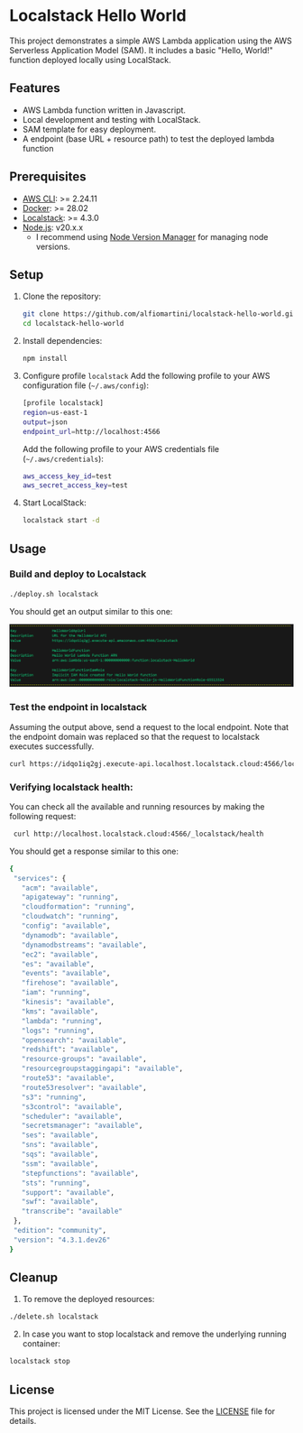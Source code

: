 # Localstack Hello World

This project demonstrates a simple AWS Lambda application using the AWS Serverless Application Model (SAM). It includes a basic "Hello, World!" function deployed locally using LocalStack.

## Features

- AWS Lambda function written in Javascript.
- Local development and testing with LocalStack.
- SAM template for easy deployment.
- A endpoint (base URL + resource path) to test the deployed lambda function

## Prerequisites

- [AWS CLI](https://docs.aws.amazon.com/cli/latest/userguide/getting-started-install.html): >= 2.24.11
- [Docker](https://www.docker.com/): >= 28.02
- [Localstack](https://localstack.cloud/): >= 4.3.0
- [Node.js](https://nodejs.org/en/download): v20.x.x
    - I recommend using [Node Version Manager](https://github.com/nvm-sh/nvm) for managing node versions.


## Setup

1. Clone the repository:
    ```bash
    git clone https://github.com/alfiomartini/localstack-hello-world.git`
    cd localstack-hello-world
    ```

2. Install dependencies:
    ```bash
    npm install
    ```
3. Configure profile `localstack`
    Add the following profile to your AWS configuration file (`~/.aws/config`):
    ```bash
    [profile localstack]
    region=us-east-1
    output=json
    endpoint_url=http://localhost:4566
    ```

    Add the following profile to your AWS credentials file (`~/.aws/credentials`):
    ```bash
    aws_access_key_id=test
    aws_secret_access_key=test
    ```
4. Start LocalStack:
    ```bash
    localstack start -d
    ```

## Usage

### Build and deploy to Localstack
```bash
./deploy.sh localstack
```
 
You should get an output similar to this one:

![Deployment outputs](docs/images/localstack-outputs.png)

### Test the endpoint in localstack

Assuming the output above,  send a request to the local endpoint. Note that the endpoint domain
was replaced so that the request to localstack executes successfully.

```bash
curl https://idqo1iq2gj.execute-api.localhost.localstack.cloud:4566/localstack/hello
```

### Verifying localstack health:
You can check all the available and running resources by making the following request:
```bash
 curl http://localhost.localstack.cloud:4566/_localstack/health
```
 You should get a response similar to this one:
 ```bash
 {
  "services": {
    "acm": "available",
    "apigateway": "running",
    "cloudformation": "running",
    "cloudwatch": "running",
    "config": "available",
    "dynamodb": "available",
    "dynamodbstreams": "available",
    "ec2": "available",
    "es": "available",
    "events": "available",
    "firehose": "available",
    "iam": "running",
    "kinesis": "available",
    "kms": "available",
    "lambda": "running",
    "logs": "running",
    "opensearch": "available",
    "redshift": "available",
    "resource-groups": "available",
    "resourcegroupstaggingapi": "available",
    "route53": "available",
    "route53resolver": "available",
    "s3": "running",
    "s3control": "available",
    "scheduler": "available",
    "secretsmanager": "available",
    "ses": "available",
    "sns": "available",
    "sqs": "available",
    "ssm": "available",
    "stepfunctions": "available",
    "sts": "running",
    "support": "available",
    "swf": "available",
    "transcribe": "available"
  },
  "edition": "community",
  "version": "4.3.1.dev26"
}
 ```
## Cleanup

1. To remove the deployed resources:
```bash
./delete.sh localstack
```
2. In case you want to stop localstack and remove the underlying running container:
```bash
localstack stop
```

## License

This project is licensed under the MIT License. See the [LICENSE](LICENSE) file for details.